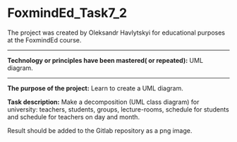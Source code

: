 # FoxmindEd_Task7_2
The project was created by Oleksandr Havlytskyi for educational purposes at the FoxmindEd course.
____
**Technology or principles have been mastered( or repeated):** UML diagram.
____
**The purpose of the project:** Learn to create a UML diagram.

**Task description:**
Make a decomposition (UML class diagram) for university: teachers, 
students, groups, lecture-rooms, schedule for students and schedule for teachers on day and month.


Result should be  added to the Gitlab repository as a png image.

